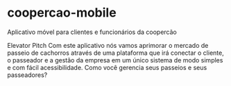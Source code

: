 # coopercao-mobile
Aplicativo móvel para clientes e funcionários da coopercão

Elevator Pitch
Com este aplicativo nós vamos aprimorar o mercado de passeio de cachorros através de uma plataforma que irá conectar o cliente, o passeador e a gestão da empresa em um único sistema de modo simples e com fácil acessibilidade.
Como você gerencia seus passeios e seus passeadores?
